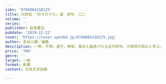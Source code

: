 ```yaml
---
isbn: '9784004318125'
title: 大岡信　『折々のうた』選　俳句　（二）
volume: ''
series: ''
publisher: 岩波書店
pubdate: '2019-12-22'
cover: 'https://cover.openbd.jp/9784004318125.jpg'
author: 長谷川櫂／編集
description: 一茶，子規，虚子，楸邨，龍太と継承される近代俳句．大岡信の読みと学ぶ，俳句クロニクルの第二巻．
price: '780'
genre: ''
target: 一般
format: 新書
content: 日本文学詩歌

---
```

